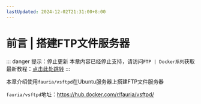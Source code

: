 ```yaml
---
lastUpdated: 2024-12-02T21:31:00+8:00
---
```


# 前言 | 搭建FTP文件服务器

::: danger 提示：停止更新
本章内容已经停止支持，请访问```FTP | Docker系列```获取最新教程：[点击此处跳转](/DockerSeries/FTP)
:::

本章介绍使用```fauria/vsftpd```在Ubuntu服务器上搭建FTP文件服务器

```fauria/vsftpd```地址：<https://hub.docker.com/r/fauria/vsftpd/>
